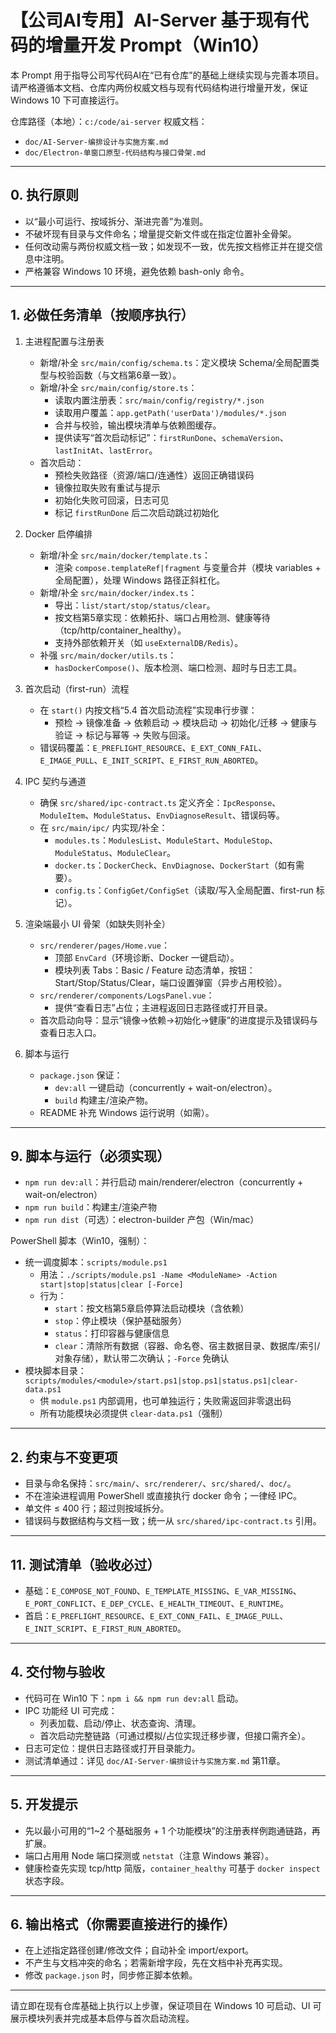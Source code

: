 # 【公司AI专用】AI-Server 基于现有代码的增量开发 Prompt（Win10）

本 Prompt 用于指导公司写代码AI在“已有仓库”的基础上继续实现与完善本项目。请严格遵循本文档、仓库内两份权威文档与现有代码结构进行增量开发，保证 Windows 10 下可直接运行。

仓库路径（本地）：`c:/code/ai-server`
权威文档：
- `doc/AI-Server-编排设计与实施方案.md`
- `doc/Electron-单窗口原型-代码结构与接口骨架.md`

---

## 0. 执行原则
- 以“最小可运行、按域拆分、渐进完善”为准则。
- 不破坏现有目录与文件命名；增量提交新文件或在指定位置补全骨架。
- 任何改动需与两份权威文档一致；如发现不一致，优先按文档修正并在提交信息中注明。
- 严格兼容 Windows 10 环境，避免依赖 bash-only 命令。

---

## 1. 必做任务清单（按顺序执行）
1) 主进程配置与注册表
   - 新增/补全 `src/main/config/schema.ts`：定义模块 Schema/全局配置类型与校验函数（与文档第6章一致）。
   - 新增/补全 `src/main/config/store.ts`：
     - 读取内置注册表：`src/main/config/registry/*.json`
     - 读取用户覆盖：`app.getPath('userData')/modules/*.json`
     - 合并与校验，输出模块清单与依赖图缓存。
     - 提供读写“首次启动标记”：`firstRunDone`、`schemaVersion`、`lastInitAt`、`lastError`。
   - 首次启动：
     - 预检失败路径（资源/端口/连通性）返回正确错误码
     - 镜像拉取失败有重试与提示
     - 初始化失败可回滚，日志可见
     - 标记 `firstRunDone` 后二次启动跳过初始化

2) Docker 启停编排
   - 新增/补全 `src/main/docker/template.ts`：
     - 渲染 `compose.templateRef|fragment` 与变量合并（模块 variables + 全局配置），处理 Windows 路径正斜杠化。
   - 新增/补全 `src/main/docker/index.ts`：
     - 导出：`list/start/stop/status/clear`。
     - 按文档第5章实现：依赖拓扑、端口占用检测、健康等待（tcp/http/container_healthy）。
     - 支持外部依赖开关（如 `useExternalDB/Redis`）。
   - 补强 `src/main/docker/utils.ts`：
     - `hasDockerCompose()`、版本检测、端口检测、超时与日志工具。

3) 首次启动（first-run）流程
   - 在 `start()` 内按文档“5.4 首次启动流程”实现串行步骤：
     - 预检 → 镜像准备 → 依赖启动 → 模块启动 → 初始化/迁移 → 健康与验证 → 标记与幂等 → 失败与回滚。
   - 错误码覆盖：`E_PREFLIGHT_RESOURCE`、`E_EXT_CONN_FAIL`、`E_IMAGE_PULL`、`E_INIT_SCRIPT`、`E_FIRST_RUN_ABORTED`。

4) IPC 契约与通道
   - 确保 `src/shared/ipc-contract.ts` 定义齐全：`IpcResponse`、`ModuleItem`、`ModuleStatus`、`EnvDiagnoseResult`、错误码等。
   - 在 `src/main/ipc/` 内实现/补全：
     - `modules.ts`：`ModulesList`、`ModuleStart`、`ModuleStop`、`ModuleStatus`、`ModuleClear`。
     - `docker.ts`：`DockerCheck`、`EnvDiagnose`、`DockerStart`（如有需要）。
     - `config.ts`：`ConfigGet/ConfigSet`（读取/写入全局配置、first-run 标记）。

5) 渲染端最小 UI 骨架（如缺失则补全）
   - `src/renderer/pages/Home.vue`：
     - 顶部 `EnvCard`（环境诊断、Docker 一键启动）。
     - 模块列表 Tabs：Basic / Feature 动态清单，按钮：Start/Stop/Status/Clear，端口设置弹窗（异步占用校验）。
   - `src/renderer/components/LogsPanel.vue`：
     - 提供“查看日志”占位；主进程返回日志路径或打开目录。
   - 首次启动向导：显示“镜像→依赖→初始化→健康”的进度提示及错误码与查看日志入口。

6) 脚本与运行
   - `package.json` 保证：
     - `dev:all` 一键启动（concurrently + wait-on/electron）。
     - `build` 构建主/渲染产物。
   - README 补充 Windows 运行说明（如需）。

---

## 9. 脚本与运行（必须实现）
- `npm run dev:all`：并行启动 main/renderer/electron（concurrently + wait-on/electron）
- `npm run build`：构建主/渲染产物
- `npm run dist`（可选）：electron-builder 产包（Win/mac）

PowerShell 脚本（Win10，强制）：

- 统一调度脚本：`scripts/module.ps1`
  - 用法：`./scripts/module.ps1 -Name <ModuleName> -Action start|stop|status|clear [-Force]`
  - 行为：
    - `start`：按文档第5章启停算法启动模块（含依赖）
    - `stop`：停止模块（保护基础服务）
    - `status`：打印容器与健康信息
    - `clear`：清除所有数据（容器、命名卷、宿主数据目录、数据库/索引/对象存储），默认带二次确认；`-Force` 免确认
- 模块脚本目录：`scripts/modules/<module>/start.ps1|stop.ps1|status.ps1|clear-data.ps1`
  - 供 `module.ps1` 内部调用，也可单独运行；失败需返回非零退出码
  - 所有功能模块必须提供 `clear-data.ps1`（强制）

---

## 2. 约束与不变更项
- 目录与命名保持：`src/main/`、`src/renderer/`、`src/shared/`、`doc/`。
- 不在渲染进程调用 PowerShell 或直接执行 docker 命令；一律经 IPC。
- 单文件 ≤ 400 行；超过则按域拆分。
- 错误码与数据结构与文档一致；统一从 `src/shared/ipc-contract.ts` 引用。

---

## 11. 测试清单（验收必过）
- 基础：`E_COMPOSE_NOT_FOUND`、`E_TEMPLATE_MISSING`、`E_VAR_MISSING`、`E_PORT_CONFLICT`、`E_DEP_CYCLE`、`E_HEALTH_TIMEOUT`、`E_RUNTIME`。
- 首启：`E_PREFLIGHT_RESOURCE`、`E_EXT_CONN_FAIL`、`E_IMAGE_PULL`、`E_INIT_SCRIPT`、`E_FIRST_RUN_ABORTED`。

---

## 4. 交付物与验收
- 代码可在 Win10 下：`npm i && npm run dev:all` 启动。
- IPC 功能经 UI 可完成：
  - 列表加载、启动/停止、状态查询、清理。
  - 首次启动完整链路（可通过模拟/占位实现迁移步骤，但接口需齐全）。
- 日志可定位：提供日志路径或打开目录能力。
- 测试清单通过：详见 `doc/AI-Server-编排设计与实施方案.md` 第11章。

---

## 5. 开发提示
- 先以最小可用的“1~2 个基础服务 + 1 个功能模块”的注册表样例跑通链路，再扩展。
- 端口占用用 Node 端口探测或 `netstat`（注意 Windows 兼容）。
- 健康检查先实现 tcp/http 简版，`container_healthy` 可基于 `docker inspect` 状态字段。

---

## 6. 输出格式（你需要直接进行的操作）
- 在上述指定路径创建/修改文件；自动补全 import/export。
- 不产生与文档冲突的命名；若需新增字段，先在文档中补充再实现。
- 修改 `package.json` 时，同步修正脚本依赖。

---

请立即在现有仓库基础上执行以上步骤，保证项目在 Windows 10 可启动、UI 可展示模块列表并完成基本启停与首次启动流程。
